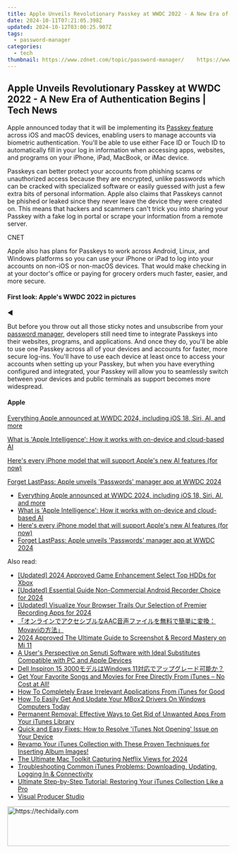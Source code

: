 ```yaml
---
title: Apple Unveils Revolutionary Passkey at WWDC 2022 - A New Era of Authentication Begins | Tech News
date: 2024-10-11T07:21:05.398Z
updated: 2024-10-12T03:00:25.907Z
tags:
  - password-manager
categories:
  - tech
thumbnail: https://www.zdnet.com/topic/password-manager/    https://www.zdnet.com/a/img/resize/a12fd63ae5c7cf92a375c2afc6349fb8307f8cc8/2022/06/06/2bbafd95-980f-40d2-8642-0d97cb3272b0/screen-shot-2022-06-06-at-11-20-28-am.jpg?width=170&height=128&fit=crop&auto=webp
---
```


## Apple Unveils Revolutionary Passkey at WWDC 2022 - A New Era of Authentication Begins | Tech News

Apple announced today that it will be implementing its [Passkey feature](https://www.zdnet.com/article/google-apple-microsoft-make-a-new-commitment-for-a-passwordless-future/) across iOS and macOS devices, enabling users to manage accounts via biometric authentication. You'll be able to use either Face ID or Touch ID to automatically fill in your log in information when accessing apps, websites, and programs on your iPhone, iPad, MacBook, or iMac device. 

Passkeys can better protect your accounts from phishing scams or unauthorized access because they are encrypted, unlike passwords which can be cracked with specialized software or easily guessed with just a few extra bits of personal information. Apple also claims that Passkeys cannot be phished or leaked since they never leave the device they were created on. This means that hackers and scammers can't trick you into sharing your Passkey with a fake log in portal or scrape your information from a remote server. 

CNET

Apple also has plans for Passkeys to work across Android, Linux, and Windows platforms so you can use your iPhone or iPad to log into your accounts on non-iOS or non-macOS devices. That would make checking in at your doctor's office or paying for grocery orders much faster, easier, and more secure. 

####  First look: Apple's WWDC 2022 in pictures

[](https://www.zdnet.com/pictures/first-look-apples-wwdc-2022-in-pictures/1/)

[](https://www.zdnet.com/pictures/first-look-apples-wwdc-2022-in-pictures/2/)

[](https://www.zdnet.com/pictures/first-look-apples-wwdc-2022-in-pictures/3/)

[](https://www.zdnet.com/pictures/first-look-apples-wwdc-2022-in-pictures/4/)

[](https://www.zdnet.com/pictures/first-look-apples-wwdc-2022-in-pictures/5/)

[](https://www.zdnet.com/pictures/first-look-apples-wwdc-2022-in-pictures/6/)

[](https://www.zdnet.com/pictures/first-look-apples-wwdc-2022-in-pictures/7/)

[](https://www.zdnet.com/pictures/first-look-apples-wwdc-2022-in-pictures/8/)

[](https://www.zdnet.com/pictures/first-look-apples-wwdc-2022-in-pictures/9/)

[](https://www.zdnet.com/pictures/first-look-apples-wwdc-2022-in-pictures/10/)

[](https://www.zdnet.com/pictures/first-look-apples-wwdc-2022-in-pictures/11/)

[](https://www.zdnet.com/pictures/first-look-apples-wwdc-2022-in-pictures/12/)

[](https://www.zdnet.com/pictures/first-look-apples-wwdc-2022-in-pictures/13/)

[](https://www.zdnet.com/pictures/first-look-apples-wwdc-2022-in-pictures/14/)

[](https://www.zdnet.com/pictures/first-look-apples-wwdc-2022-in-pictures/15/)

◀ 

But before you throw out all those sticky notes and unsubscribe from your [password manager](https://www.zdnet.com/article/best-password-manager/), developers still need time to integrate Passkeys into their websites, programs, and applications. And once they do, you'll be able to use one Passkey across all of your devices and accounts for faster, more secure log-ins. You'll have to use each device at least once to access your accounts when setting up your Passkey, but when you have everything configured and integrated, your Passkey will allow you to seamlessly switch between your devices and public terminals as support becomes more widespread. 

#### Apple

[Everything Apple announced at WWDC 2024, including iOS 18, Siri, AI, and more](https://www.zdnet.com/article/every-new-feature-apple-unveiled-for-iphone-ipad-mac-and-more-this-fall-including-ai/ "Everything Apple announced at WWDC 2024, including iOS 18, Siri, AI, and more")

[What is 'Apple Intelligence': How it works with on-device and cloud-based AI](https://www.zdnet.com/article/what-is-apple-intelligence-everything-to-know-about-ai-features-coming-to-iphones-macs-and-ipads/ "What is 'Apple Intelligence': How it works with on-device and cloud-based AI")

[Here's every iPhone model that will support Apple's new AI features (for now)](https://www.zdnet.com/article/ios-18-1-update-every-iphone-model-that-will-support-apples-new-ai-features-for-now/ "Here's every iPhone model that will support Apple's new AI features (for now)")

[Forget LastPass: Apple unveils 'Passwords' manager app at WWDC 2024](https://www.zdnet.com/article/forget-lastpass-apple-unveils-passwords-manager-app-at-wwdc-2024/ "Forget LastPass: Apple unveils 'Passwords' manager app at WWDC 2024")

* [Everything Apple announced at WWDC 2024, including iOS 18, Siri, AI, and more](https://www.zdnet.com/article/every-new-feature-apple-unveiled-for-iphone-ipad-mac-and-more-this-fall-including-ai/ "Everything Apple announced at WWDC 2024, including iOS 18, Siri, AI, and more")
* [What is 'Apple Intelligence': How it works with on-device and cloud-based AI](https://www.zdnet.com/article/what-is-apple-intelligence-everything-to-know-about-ai-features-coming-to-iphones-macs-and-ipads/ "What is 'Apple Intelligence': How it works with on-device and cloud-based AI")
* [Here's every iPhone model that will support Apple's new AI features (for now)](https://www.zdnet.com/article/ios-18-1-update-every-iphone-model-that-will-support-apples-new-ai-features-for-now/ "Here's every iPhone model that will support Apple's new AI features (for now)")
* [Forget LastPass: Apple unveils 'Passwords' manager app at WWDC 2024](https://www.zdnet.com/article/forget-lastpass-apple-unveils-passwords-manager-app-at-wwdc-2024/ "Forget LastPass: Apple unveils 'Passwords' manager app at WWDC 2024")

<ins class="adsbygoogle"
     style="display:block"
     data-ad-format="autorelaxed"
     data-ad-client="ca-pub-7571918770474297"
     data-ad-slot="1223367746"></ins>

<ins class="adsbygoogle"
     style="display:block"
     data-ad-client="ca-pub-7571918770474297"
     data-ad-slot="8358498916"
     data-ad-format="auto"
     data-full-width-responsive="true"></ins>

<span class="atpl-alsoreadstyle">Also read:</span>
<div><ul>
<li><a href="https://desktop-recording.techidaily.com/updated-2024-approved-game-enhancement-select-top-hdds-for-xbox/"><u>[Updated] 2024 Approved Game Enhancement Select Top HDDs for Xbox</u></a></li>
<li><a href="https://screen-sharing-recording.techidaily.com/updated-essential-guide-non-commercial-android-recorder-choice-for-2024/"><u>[Updated] Essential Guide Non-Commercial Android Recorder Choice for 2024</u></a></li>
<li><a href="https://on-screen-recording.techidaily.com/updated-visualize-your-browser-trails-our-selection-of-premier-recording-apps-for-2024/"><u>[Updated] Visualize Your Browser Trails Our Selection of Premier Recording Apps for 2024</u></a></li>
<li><a href="https://some-tips.techidaily.com/aacmovavi/"><u>「オンラインでアクセシブルなAAC音声ファイルを無料で簡単に変換：Movaviの方法」</u></a></li>
<li><a href="https://screen-video-capture.techidaily.com/2024-approved-the-ultimate-guide-to-screenshot-and-record-mastery-on-mi-11/"><u>2024 Approved The Ultimate Guide to Screenshot & Record Mastery on Mi 11</u></a></li>
<li><a href="https://app-tips.techidaily.com/a-users-perspective-on-senuti-software-with-ideal-substitutes-compatible-with-pc-and-apple-devices/"><u>A User's Perspective on Senuti Software with Ideal Substitutes Compatible with PC and Apple Devices</u></a></li>
<li><a href="https://discover-excellent.techidaily.com/dell-inspiron-15-3000windows-11/"><u>Dell Inspiron 15 3000モデルはWindows 11対応でアップグレード可能か？</u></a></li>
<li><a href="https://app-tips.techidaily.com/1723620278690-get-your-favorite-songs-and-movies-for-free-directly-from-itunes-no-cost-at-all/"><u>Get Your Favorite Songs and Movies for Free Directly From iTunes – No Cost at All!</u></a></li>
<li><a href="https://app-tips.techidaily.com/how-to-completely-erase-irrelevant-applications-from-itunes-for-good/"><u>How To Completely Erase Irrelevant Applications From iTunes for Good</u></a></li>
<li><a href="https://hardware-help.techidaily.com/1722970965414-how-to-easily-get-and-update-your-mbox2-drivers-on-windows-computers-today/"><u>How To Easily Get And Update Your MBox2 Drivers On Windows Computers Today</u></a></li>
<li><a href="https://app-tips.techidaily.com/permanent-removal-effective-ways-to-get-rid-of-unwanted-apps-from-your-itunes-library/"><u>Permanent Removal: Effective Ways to Get Rid of Unwanted Apps From Your iTunes Library</u></a></li>
<li><a href="https://app-tips.techidaily.com/quick-and-easy-fixes-how-to-resolve-itunes-not-opening-issue-on-your-device/"><u>Quick and Easy Fixes: How to Resolve 'iTunes Not Opening' Issue on Your Device</u></a></li>
<li><a href="https://app-tips.techidaily.com/1723620278349-revamp-your-itunes-collection-with-these-proven-techniques-for-inserting-album-images/"><u>Revamp Your iTunes Collection with These Proven Techniques for Inserting Album Images!</u></a></li>
<li><a href="https://video-capture.techidaily.com/the-ultimate-mac-toolkit-capturing-netflix-views-for-2024/"><u>The Ultimate Mac Toolkit Capturing Netflix Views for 2024</u></a></li>
<li><a href="https://app-tips.techidaily.com/troubleshooting-common-itunes-problems-downloading-updating-logging-in-and-connectivity/"><u>Troubleshooting Common iTunes Problems: Downloading, Updating, Logging In & Connectivity</u></a></li>
<li><a href="https://app-tips.techidaily.com/ultimate-step-by-step-tutorial-restoring-your-itunes-collection-like-a-pro/"><u>Ultimate Step-by-Step Tutorial: Restoring Your iTunes Collection Like a Pro</u></a></li>
<li><a href="https://youtube-video-recordings.techidaily.com/visual-producer-studio/"><u>Visual Producer Studio</u></a></li>
</ul></div>

<!-- affiliate ads begin -->
<a href="https://ephamedtechinc.pxf.io/c/5597632/2137219/26400" target="_top" id="2137219">
  <img src="//a.impactradius-go.com/display-ad/26400-2137219" border="0" alt="https://techidaily.com" width="728" height="90"/>
</a>
<img height="0" width="0" src="https://ephamedtechinc.pxf.io/i/5597632/2137219/26400" style="position:absolute;visibility:hidden;" border="0" />
<!-- affiliate ads end -->

